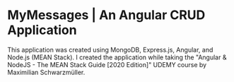 # MyMessages | An Angular CRUD Application

This application was created using MongoDB, Express.js, Angular, and Node.js (MEAN Stack). I created the application while taking the "Angular & NodeJS - The MEAN Stack Guide [2020 Edition]" UDEMY course by Maximilian Schwarzmüller.
